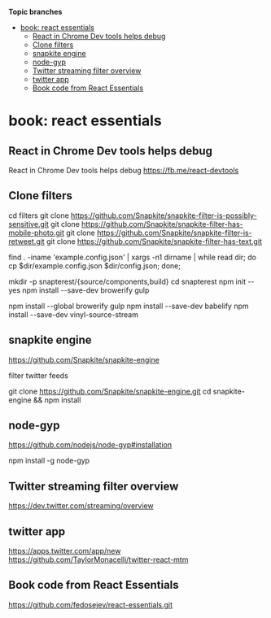 <!-- START doctoc generated TOC please keep comment here to allow auto update -->
<!-- DON'T EDIT THIS SECTION, INSTEAD RE-RUN doctoc TO UPDATE -->
**Topic branches**

- [book: react essentials](#book-react-essentials)
  - [React in Chrome Dev tools helps debug](#react-in-chrome-dev-tools-helps-debug)
  - [Clone filters](#clone-filters)
  - [snapkite engine](#snapkite-engine)
  - [node-gyp](#node-gyp)
  - [Twitter streaming filter overview](#twitter-streaming-filter-overview)
  - [twitter app](#twitter-app)
  - [Book code from React Essentials](#book-code-from-react-essentials)

<!-- END doctoc generated TOC please keep comment here to allow auto update -->

book: react essentials
======================

React in Chrome Dev tools helps debug
-------------------------------------

React in Chrome Dev tools helps debug <https://fb.me/react-devtools>

Clone filters
-------------

cd filters git clone
<https://github.com/Snapkite/snapkite-filter-is-possibly-sensitive.git>
git clone
<https://github.com/Snapkite/snapkite-filter-has-mobile-photo.git> git
clone <https://github.com/Snapkite/snapkite-filter-is-retweet.git> git
clone <https://github.com/Snapkite/snapkite-filter-has-text.git>

find . -iname 'example.config.json' | xargs -n1 dirname | while read
dir; do cp \$dir/example.config.json \$dir/config.json; done;

mkdir -p snapterest/{source/components,build} cd snapterest npm init
--yes npm install --save-dev browerify gulp

npm install --global browerify gulp npm install --save-dev babelify npm
install --save-dev vinyl-source-stream

snapkite engine
---------------

<https://github.com/Snapkite/snapkite-engine>

filter twitter feeds

git clone <https://github.com/Snapkite/snapkite-engine.git> cd
snapkite-engine && npm install

node-gyp
--------

<https://github.com/nodejs/node-gyp#installation>

npm install -g node-gyp

Twitter streaming filter overview
---------------------------------

<https://dev.twitter.com/streaming/overview>

twitter app
-----------

<https://apps.twitter.com/app/new>
<https://github.com/TaylorMonacelli/twitter-react-mtm>

Book code from React Essentials
-------------------------------

<https://github.com/fedosejev/react-essentials.git>
